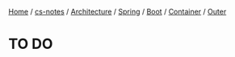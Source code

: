 [Home](https://mengxianbin.github.io) /
[cs-notes](https://mengxianbin.github.io/cs-notes/site) /
[Architecture](https://mengxianbin.github.io/cs-notes/site/Architecture) /
[Spring](https://mengxianbin.github.io/cs-notes/site/Architecture/Spring) /
[Boot](https://mengxianbin.github.io/cs-notes/site/Architecture/Spring/Boot) /
[Container](https://mengxianbin.github.io/cs-notes/site/Architecture/Spring/Boot/Container) /
[Outer](https://mengxianbin.github.io/cs-notes/site/Architecture/Spring/Boot/Container/Outer)

# TO DO
